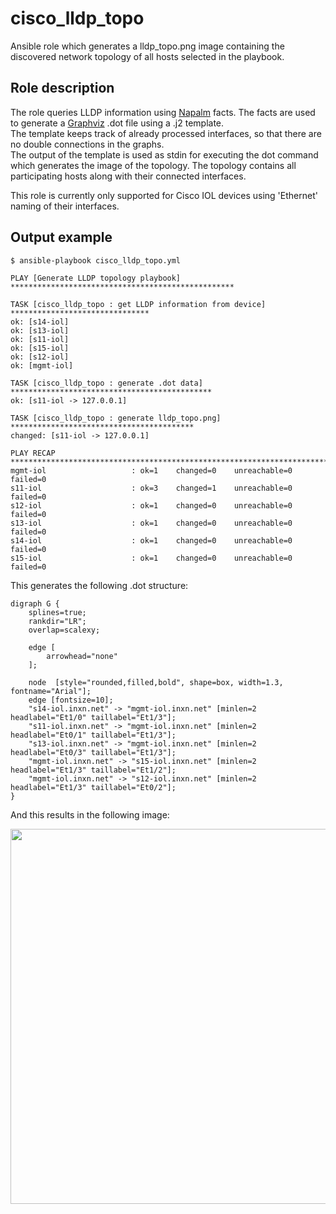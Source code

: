 # cisco_lldp_topo
Ansible role which generates a lldp_topo.png image containing the discovered network topology of all hosts selected in the playbook. 

Role description
-----------------------
The role queries LLDP information using [Napalm](https://napalm-automation.net/) facts. The facts are used to generate a [Graphviz](https://www.graphviz.org/) .dot file using a .j2 template.<br>
The template keeps track of already processed interfaces, so that there are no double connections in the graphs.<br>
The output of the template is used as stdin for executing the dot command which generates the image of the topology.
The topology contains all participating hosts along with their connected interfaces.<br>

This role is currently only supported for Cisco IOL devices using 'Ethernet' naming of their interfaces.

Output example
--------------------
```
$ ansible-playbook cisco_lldp_topo.yml

PLAY [Generate LLDP topology playbook] **************************************************

TASK [cisco_lldp_topo : get LLDP information from device] *******************************
ok: [s14-iol]
ok: [s13-iol]
ok: [s11-iol]
ok: [s15-iol]
ok: [s12-iol]
ok: [mgmt-iol]

TASK [cisco_lldp_topo : generate .dot data] *********************************************
ok: [s11-iol -> 127.0.0.1]

TASK [cisco_lldp_topo : generate lldp_topo.png] *****************************************
changed: [s11-iol -> 127.0.0.1]

PLAY RECAP ******************************************************************************
mgmt-iol                   : ok=1    changed=0    unreachable=0    failed=0
s11-iol                    : ok=3    changed=1    unreachable=0    failed=0
s12-iol                    : ok=1    changed=0    unreachable=0    failed=0
s13-iol                    : ok=1    changed=0    unreachable=0    failed=0
s14-iol                    : ok=1    changed=0    unreachable=0    failed=0
s15-iol                    : ok=1    changed=0    unreachable=0    failed=0
```

This generates the following .dot structure:

```
digraph G {
    splines=true;
    rankdir="LR";
    overlap=scalexy;

    edge [
        arrowhead="none"
    ];

    node  [style="rounded,filled,bold", shape=box, width=1.3, fontname="Arial"];
    edge [fontsize=10];
    "s14-iol.inxn.net" -> "mgmt-iol.inxn.net" [minlen=2 headlabel="Et1/0" taillabel="Et1/3"];
    "s11-iol.inxn.net" -> "mgmt-iol.inxn.net" [minlen=2 headlabel="Et0/1" taillabel="Et1/3"];
    "s13-iol.inxn.net" -> "mgmt-iol.inxn.net" [minlen=2 headlabel="Et0/3" taillabel="Et1/3"];
    "mgmt-iol.inxn.net" -> "s15-iol.inxn.net" [minlen=2 headlabel="Et1/3" taillabel="Et1/2"];
    "mgmt-iol.inxn.net" -> "s12-iol.inxn.net" [minlen=2 headlabel="Et1/3" taillabel="Et0/2"];
}
```
And this results in the following image:

<img src='https://github.com/erikruiter2/ansible_lab/raw/master/doc/lldp_topo.png' width=600>


